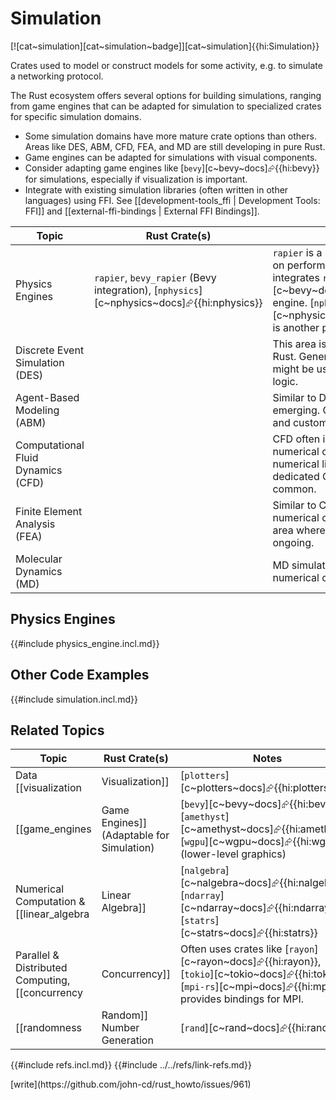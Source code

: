 # Simulation

[![cat~simulation][cat~simulation~badge]][cat~simulation]{{hi:Simulation}}

Crates used to model or construct models for some activity, e.g. to simulate a networking protocol.

The Rust ecosystem offers several options for building simulations, ranging from game engines that can be adapted for simulation to specialized crates for specific simulation domains.

- Some simulation domains have more mature crate options than others. Areas like DES, ABM, CFD, FEA, and MD are still developing in pure Rust.
- Game engines can be adapted for simulations with visual components.
- Consider adapting game engines like [`bevy`][c~bevy~docs]⮳{{hi:bevy}} for simulations, especially if visualization is important.
- Integrate with existing simulation libraries (often written in other languages) using FFI. See [[development-tools_ffi | Development Tools: FFI]] and [[external-ffi-bindings | External FFI Bindings]].

| Topic | Rust Crate(s) | Notes |
|---|---|---|
| Physics Engines | `rapier`, `bevy_rapier` (Bevy integration), [`nphysics`][c~nphysics~docs]⮳{{hi:nphysics}} | `rapier` is a physics engine focused on performance. `bevy_rapier` integrates `rapier` with the [`bevy`][c~bevy~docs]⮳{{hi:bevy}} game engine. [`nphysics`][c~nphysics~docs]⮳{{hi:nphysics}} is another physics engine. |
| Discrete Event Simulation (DES) | | This area is still developing in pure Rust. General-purpose crates might be used to implement DES logic. |
| Agent-Based Modeling (ABM) | | Similar to DES, ABM libraries are emerging. General-purpose crates and custom logic are often used. |
| Computational Fluid Dynamics (CFD) |  | CFD often involves complex numerical computations. Rust's numerical libraries can be used, but dedicated CFD crates are less common. |
| Finite Element Analysis (FEA) | | Similar to CFD, FEA relies on numerical computation and is an area where development is ongoing. |
| Molecular Dynamics (MD) | | MD simulations also rely heavily on numerical computation. |

## Physics Engines

{{#include physics_engine.incl.md}}

## Other Code Examples

{{#include simulation.incl.md}}

## Related Topics

| Topic | Rust Crate(s) | Notes |
|---|---|---|
| Data [[visualization | Visualization]] | [`plotters`][c~plotters~docs]⮳{{hi:plotters}} |  |
| [[game_engines | Game Engines]] (Adaptable for Simulation) | [`bevy`][c~bevy~docs]⮳{{hi:bevy}}, [`amethyst`][c~amethyst~docs]⮳{{hi:amethyst}}, [`wgpu`][c~wgpu~docs]⮳{{hi:wgpu}} (lower-level graphics) | Game engines provide a foundation for simulations, especially those with visual components. [`bevy`][c~bevy~docs]⮳{{hi:bevy}} is a popular data-driven game engine. [`amethyst`][c~amethyst~docs]⮳{{hi:amethyst}} is another option. |
| Numerical Computation & [[linear_algebra | Linear Algebra]] | [`nalgebra`][c~nalgebra~docs]⮳{{hi:nalgebra}}, [`ndarray`][c~ndarray~docs]⮳{{hi:ndarray}}, [`statrs`][c~statrs~docs]⮳{{hi:statrs}} | |
| Parallel & Distributed Computing, [[concurrency | Concurrency]] | Often uses crates like [`rayon`][c~rayon~docs]⮳{{hi:rayon}}, [`tokio`][c~tokio~docs]⮳{{hi:tokio}}. [`mpi-rs`][c~mpi~docs]⮳{{hi:mpi-rs}} provides bindings for MPI. | Rust's concurrency features can be used to parallelize simulations. |
| [[randomness | Random]] Number Generation | [`rand`][c~rand~docs]⮳{{hi:rand}} | |

{{#include refs.incl.md}}
{{#include ../../refs/link-refs.md}}

<div class="hidden">
[write](https://github.com/john-cd/rust_howto/issues/961)
</div>
